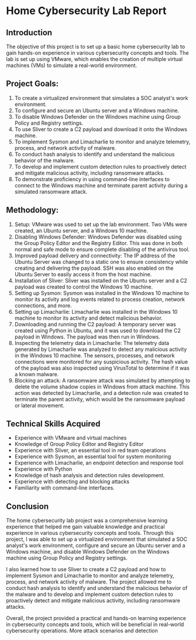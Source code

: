 
# Home Cybersecurity Lab Report

## **Introduction**

The objective of this project is to set up a basic home cybersecurity lab to gain hands-on experience in various cybersecurity concepts and tools. The lab is set up using VMware, which enables the creation of multiple virtual machines (VMs) to simulate a real-world environment. 

## **Project Goals:**

1. To create a virtualized environment that simulates a SOC analyst's work environment.
2. To configure and secure an Ubuntu server and a Windows machine.
3. To disable Windows Defender on the Windows machine using Group Policy and Registry settings.
4. To use Sliver to create a C2 payload and download it onto the Windows machine.
5. To implement Sysmon and Limacharlie to monitor and analyze telemetry, process, and network activity of malware.
6. To conduct hash analysis to identify and understand the malicious behavior of the malware.
7. To develop and implement custom detection rules to proactively detect and mitigate malicious activity, including ransomware attacks.
8. To demonstrate proficiency in using command-line interfaces to connect to the Windows machine and terminate parent activity during a simulated ransomware attack.

## **Methodology:**

1. Setup: VMware was used to set up the lab environment. Two VMs were created, an Ubuntu server, and a Windows 10 machine.
2. Disabling Windows Defender: Windows Defender was disabled using the Group Policy Editor and the Registry Editor. This was done in both normal and safe mode to ensure complete disabling of the antivirus tool.
3. Improved payload delivery and connectivity: The IP address of the Ubuntu Server was changed to a static one to ensure consistency while creating and delivering the payload. SSH was also enabled on the Ubuntu Server to easily access it from the host machine.
4. Installation of Sliver: Sliver was installed on the Ubuntu server and a C2 payload was created to control the Windows 10 machine.
5. Setting up Sysmon: Sysmon was installed in the Windows 10 machine to monitor its activity and log events related to process creation, network connections, and more.
6. Setting up Limacharlie: Limacharlie was installed in the Windows 10 machine to monitor its activity and detect malicious behavior.
7. Downloading and running the C2 payload: A temporary server was created using Python in Ubuntu, and it was used to download the C2 payload in Windows. The payload was then run in Windows.
8. Inspecting the telemetry data in Limacharlie: The telemetry data generated by Limacharlie was analyzed to detect any malicious activity in the Windows 10 machine. The sensors, processes, and network connections were monitored for any suspicious activity. The hash value of the payload was also inspected using VirusTotal to determine if it was a known malware.
9. Blocking an attack: A ransomware attack was simulated by attempting to delete the volume shadow copies in Windows from attack machine. This action was detected by Limacharlie, and a detection rule was created to terminate the parent activity, which would be the ransomware payload or lateral movement.


## **Technical Skills Acquired**

- Experience with VMware and virtual machines
- Knowledge of Group Policy Editor and Registry Editor
- Experience with Sliver, an essential tool in red team operations
- Experience with Sysmon, an essential tool for system monitoring
- Experience with Limacharlie, an endpoint detection and response tool
- Experience with Python
- Knowledge of hash analysis and detection rules development.
- Experience with detecting and blocking attacks
- Familiarity with command-line interfaces.

## **Conclusion**

The home cybersecurity lab project was a comprehensive learning experience that helped me gain valuable knowledge and practical experience in various cybersecurity concepts and tools. Through this project, I was able to set up a virtualized environment that simulated a SOC analyst's work environment, configure and secure an Ubuntu server and a Windows machine, and disable Windows Defender on the Windows machine using Group Policy and Registry settings.

I also learned how to use Sliver to create a C2 payload and how to implement Sysmon and Limacharlie to monitor and analyze telemetry, process, and network activity of malware. The project allowed me to conduct hash analysis to identify and understand the malicious behavior of the malware and to develop and implement custom detection rules to proactively detect and mitigate malicious activity, including ransomware attacks.

Overall, the project provided a practical and hands-on learning experience in cybersecurity concepts and tools, which will be beneficial in real-world cybersecurity operations. More attack scenarios and detection
